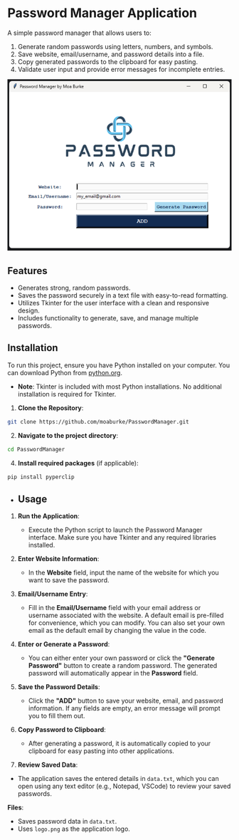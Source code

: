 # Password Manager Application

A simple password manager that allows users to:
1. Generate random passwords using letters, numbers, and symbols.
2. Save website, email/username, and password details into a file.
3. Copy generated passwords to the clipboard for easy pasting.
4. Validate user input and provide error messages for incomplete entries.

![password_manager_interface.png](password_manager_interface.png)

## Features

- Generates strong, random passwords.
- Saves the password securely in a text file with easy-to-read formatting.
- Utilizes Tkinter for the user interface with a clean and responsive design.
- Includes functionality to generate, save, and manage multiple passwords.

## Installation
To run this project, ensure you have Python installed on your computer. You can download Python from [python.org](https://www.python.org/).
- **Note**: Tkinter is included with most Python installations. No additional installation is required for Tkinter.
  
1. **Clone the Repository**:
```bash
git clone https://github.com/moaburke/PasswordManager.git
```
2. **Navigate to the project directory**:
```bash
cd PasswordManager
```
4. **Install required packages** (if applicable):
```bash
pip install pyperclip
```


- ## Usage

1. **Run the Application**:
   - Execute the Python script to launch the Password Manager interface. Make sure you have Tkinter and any required libraries installed.

2. **Enter Website Information**:
   - In the **Website** field, input the name of the website for which you want to save the password.

3. **Email/Username Entry**:
   - Fill in the **Email/Username** field with your email address or username associated with the website. A default email is pre-filled for convenience, which you can modify. You can also set your own email as the default email by changing the value in the code.

4. **Enter or Generate a Password**:
   - You can either enter your own password or click the **"Generate Password"** button to create a random password. The generated password will automatically appear in the **Password** field.

5. **Save the Password Details**:
   - Click the **"ADD"** button to save your website, email, and password information. If any fields are empty, an error message will prompt you to fill them out.

6. **Copy Password to Clipboard**:
   - After generating a password, it is automatically copied to your clipboard for easy pasting into other applications.

7. **Review Saved Data**:
- The application saves the entered details in `data.txt`, which you can open using any text editor (e.g., Notepad, VSCode) to review your saved passwords.


**Files**:
- Saves password data in `data.txt`.
- Uses `logo.png` as the application logo.
